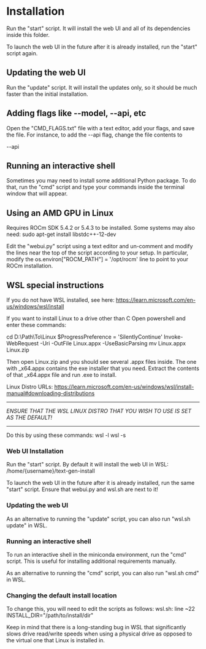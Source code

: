 # Installation

Run the "start" script. It will install the web UI and all of its
dependencies inside this folder.

To launch the web UI in the future after it is already installed, run the
"start" script again.

## Updating the web UI

Run the "update" script. It will install the updates only, so it should
be much faster than the initial installation.

## Adding flags like --model, --api, etc

Open the "CMD_FLAGS.txt" file with a text editor, add your flags, and
save the file. For instance, to add the --api flag, change the file
contents to

--api

## Running an interactive shell

Sometimes you may need to install some additional Python package. To do
that, run the "cmd" script and type your commands inside the terminal
window that will appear.

## Using an AMD GPU in Linux

Requires ROCm SDK 5.4.2 or 5.4.3 to be installed. Some systems may also
need: sudo apt-get install libstdc++-12-dev

Edit the "webui.py" script using a text editor and un-comment and
modify the lines near the top of the script according to your setup. In
particular, modify the os.environ["ROCM_PATH"] = '/opt/rocm' line to
point to your ROCm installation.

## WSL special instructions

If you do not have WSL installed, see here:
https://learn.microsoft.com/en-us/windows/wsl/install

If you want to install Linux to a drive other than C
Open powershell and enter these commands:

cd D:\Path\To\Linux
$ProgressPreference = 'SilentlyContinue'
Invoke-WebRequest -Uri <LinuxDistroURL> -OutFile Linux.appx -UseBasicParsing
mv Linux.appx Linux.zip

Then open Linux.zip and you should see several .appx files inside.
The one with _x64.appx contains the exe installer that you need.
Extract the contents of that _x64.appx file and run <distro>.exe to install.

Linux Distro URLs:
https://learn.microsoft.com/en-us/windows/wsl/install-manual#downloading-distributions

******************************************************************************
*ENSURE THAT THE WSL LINUX DISTRO THAT YOU WISH TO USE IS SET AS THE DEFAULT!*
******************************************************************************

Do this by using these commands:
wsl -l
wsl -s <DistroName>

### Web UI Installation

Run the "start" script. By default it will install the web UI in WSL:
/home/{username}/text-gen-install

To launch the web UI in the future after it is already installed, run
the same "start" script. Ensure that webui.py and wsl.sh are next to it!

### Updating the web UI

As an alternative to running the "update" script, you can also run "wsl.sh update" in WSL.

### Running an interactive shell

To run an interactive shell in the miniconda environment, run the "cmd"
script. This is useful for installing additional requirements manually.

As an alternative to running the "cmd" script, you can also run "wsl.sh cmd" in WSL.

### Changing the default install location

To change this, you will need to edit the scripts as follows:
wsl.sh: line ~22   INSTALL_DIR="/path/to/install/dir"

Keep in mind that there is a long-standing bug in WSL that significantly
slows drive read/write speeds when using a physical drive as opposed to
the virtual one that Linux is installed in.
